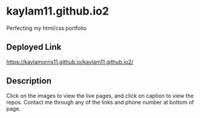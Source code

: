 # kaylam11.github.io2
Perfecting my html/css portfolio

## Deployed Link
https://kaylamorris11.github.io/kaylam11.github.io2/

## Description
Click on the images to view the live pages, and click on caption to view the repos. Contact me through any of the links and phone number at bottom of page.
